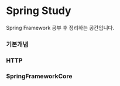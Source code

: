 # Spring Study

Spring Framework 공부 후 정리하는 공간입니다.





### 기본개념[](./스프링기본개념)

### HTTP[](./HTTP)

### SpringFrameworkCore[](./SpringFrameworkCore)

